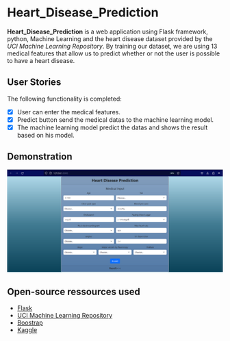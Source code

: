# Heart_Disease_Prediction


**Heart_Disease_Prediction** is a web application using Flask framework, python, Machine Learning and the heart disease 
dataset provided by the *UCI Machine Learning Repository*. By training our dataset, we are using 13 medical features
that allow us to predict whether or not the user is possible to have a heart disease.


## User Stories

The following functionality is completed:

- [x] User can enter the medical features.
- [x] Predict button send the medical datas to the machine learning model.
- [x] The machine learning model predict the datas and shows the result based on his model.

## Demonstration

<img src='demo.PNG' title='Image Walkthrough' width='' alt='Image Walkthrough' />


## Open-source ressources used

- [Flask](https://flask.palletsprojects.com/en/2.2.x/)
- [UCI Machine Learning Repository](https://archive.ics.uci.edu/ml/index.php)
- [Boostrap](https://getbootstrap.com)
- [Kaggle](https://www.kaggle.com/)
